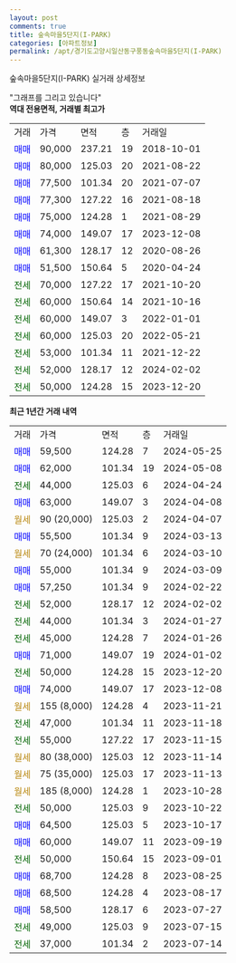 ```yaml
---
layout: post
comments: true
title: 숲속마을5단지(I-PARK)
categories: [아파트정보]
permalink: /apt/경기도고양시일산동구풍동숲속마을5단지(I-PARK)
---
```


숲속마을5단지(I-PARK) 실거래 상세정보

<script type="text/javascript">
  google.charts.load('current', {'packages':['line', 'corechart']});
  google.charts.setOnLoadCallback(drawChart);

  function drawChart() {
    var data = new google.visualization.DataTable();
    data.addColumn('date', '거래일');
    data.addColumn('number', "매매");
    data.addColumn('number', "전세");
    data.addColumn('number', "전매");

    data.addRows([[new Date(Date.parse("2024-05-25")), 59500, null, null], [new Date(Date.parse("2024-05-08")), 62000, null, null], [new Date(Date.parse("2024-04-24")), null, 44000, null], [new Date(Date.parse("2024-04-08")), 63000, null, null], [new Date(Date.parse("2024-04-07")), null, null, null], [new Date(Date.parse("2024-03-13")), 55500, null, null], [new Date(Date.parse("2024-03-10")), null, null, null], [new Date(Date.parse("2024-03-09")), 55000, null, null], [new Date(Date.parse("2024-02-22")), 57250, null, null], [new Date(Date.parse("2024-02-02")), null, 52000, null], [new Date(Date.parse("2024-01-27")), null, 44000, null], [new Date(Date.parse("2024-01-26")), null, 45000, null], [new Date(Date.parse("2024-01-02")), 71000, null, null], [new Date(Date.parse("2023-12-20")), null, 50000, null], [new Date(Date.parse("2023-12-08")), 74000, null, null], [new Date(Date.parse("2023-11-21")), null, null, null], [new Date(Date.parse("2023-11-18")), null, 47000, null], [new Date(Date.parse("2023-11-15")), null, 55000, null], [new Date(Date.parse("2023-11-14")), null, null, null], [new Date(Date.parse("2023-11-13")), null, null, null], [new Date(Date.parse("2023-10-28")), null, null, null], [new Date(Date.parse("2023-10-22")), null, 50000, null], [new Date(Date.parse("2023-10-17")), 64500, null, null], [new Date(Date.parse("2023-09-19")), 60000, null, null], [new Date(Date.parse("2023-09-01")), null, 50000, null], [new Date(Date.parse("2023-08-25")), 68700, null, null], [new Date(Date.parse("2023-08-17")), 68500, null, null], [new Date(Date.parse("2023-07-27")), 58500, null, null], [new Date(Date.parse("2023-07-15")), null, 49000, null], [new Date(Date.parse("2023-07-14")), null, 37000, null]]);

    var options = {
      hAxis: {
        format: 'yyyy/MM/dd'
      },    
      lineWidth: 0,
      pointsVisible: true,    
      title: '최근 1년간 유형별 실거래가 분포',
      legend: { position: 'bottom' }
    };

    var formatter = new google.visualization.NumberFormat({pattern:'###,###'} );
    formatter.format(data, 1);
    formatter.format(data, 2);
    
    setTimeout(function() {
        var chart = new google.visualization.LineChart(document.getElementById('columnchart_material'));
        chart.draw(data, (options));
        document.getElementById('loading').style.display = 'none';
    }, 200);
  }
</script>


<div id="loading" style="z-index:20; display: block; margin-left: 0px">"그래프를 그리고 있습니다"</div>
<div id="columnchart_material" style="width: 95%; margin-left: 0px; display: block"></div>
<!-- contents start -->
<b>역대 전용면적, 거래별 최고가</b>
<table class="sortable">
    <tr>
      <td>거래</td>
      <td>가격</td>
      <td>면적</td>
      <td>층</td>
      <td>거래일</td>
    </tr>
        <tr>
          <td><a style="color: blue">매매</a></td>
          <td>90,000</td>
          <td>237.21</td>
          <td>19</td>
          <td>2018-10-01</td>
        </tr>            <tr>
          <td><a style="color: blue">매매</a></td>
          <td>80,000</td>
          <td>125.03</td>
          <td>20</td>
          <td>2021-08-22</td>
        </tr>            <tr>
          <td><a style="color: blue">매매</a></td>
          <td>77,500</td>
          <td>101.34</td>
          <td>20</td>
          <td>2021-07-07</td>
        </tr>            <tr>
          <td><a style="color: blue">매매</a></td>
          <td>77,300</td>
          <td>127.22</td>
          <td>16</td>
          <td>2021-08-18</td>
        </tr>            <tr>
          <td><a style="color: blue">매매</a></td>
          <td>75,000</td>
          <td>124.28</td>
          <td>1</td>
          <td>2021-08-29</td>
        </tr>            <tr>
          <td><a style="color: blue">매매</a></td>
          <td>74,000</td>
          <td>149.07</td>
          <td>17</td>
          <td>2023-12-08</td>
        </tr>            <tr>
          <td><a style="color: blue">매매</a></td>
          <td>61,300</td>
          <td>128.17</td>
          <td>12</td>
          <td>2020-08-26</td>
        </tr>            <tr>
          <td><a style="color: blue">매매</a></td>
          <td>51,500</td>
          <td>150.64</td>
          <td>5</td>
          <td>2020-04-24</td>
        </tr>        
        <tr>
              <td><a style="color: darkgreen">전세</a></td>
              <td>70,000</td>
              <td>127.22</td>
              <td>17</td>
              <td>2021-10-20</td>
            </tr>            <tr>
              <td><a style="color: darkgreen">전세</a></td>
              <td>60,000</td>
              <td>150.64</td>
              <td>14</td>
              <td>2021-10-16</td>
            </tr>            <tr>
              <td><a style="color: darkgreen">전세</a></td>
              <td>60,000</td>
              <td>149.07</td>
              <td>3</td>
              <td>2022-01-01</td>
            </tr>            <tr>
              <td><a style="color: darkgreen">전세</a></td>
              <td>60,000</td>
              <td>125.03</td>
              <td>20</td>
              <td>2022-05-21</td>
            </tr>            <tr>
              <td><a style="color: darkgreen">전세</a></td>
              <td>53,000</td>
              <td>101.34</td>
              <td>11</td>
              <td>2021-12-22</td>
            </tr>            <tr>
              <td><a style="color: darkgreen">전세</a></td>
              <td>52,000</td>
              <td>128.17</td>
              <td>12</td>
              <td>2024-02-02</td>
            </tr>            <tr>
              <td><a style="color: darkgreen">전세</a></td>
              <td>50,000</td>
              <td>124.28</td>
              <td>15</td>
              <td>2023-12-20</td>
            </tr>        
    
</table>

<b>최근 1년간 거래 내역</b>

<table class="sortable">
    <tr>
      <td>거래</td>
      <td>가격</td>
      <td>면적</td>
      <td>층</td>
      <td>거래일</td>
    </tr>
    <tr>
      <td><a style="color: blue">매매</a></td>
      <td>59,500</td>
      <td>124.28</td>
      <td>7</td>
      <td>2024-05-25</td>
    </tr>          <tr>
      <td><a style="color: blue">매매</a></td>
      <td>62,000</td>
      <td>101.34</td>
      <td>19</td>
      <td>2024-05-08</td>
    </tr>          <tr>
      <td><a style="color: darkgreen">전세</a></td>
      <td>44,000</td>
      <td>125.03</td>
      <td>6</td>
      <td>2024-04-24</td>
    </tr>          <tr>
      <td><a style="color: blue">매매</a></td>
      <td>63,000</td>
      <td>149.07</td>
      <td>3</td>
      <td>2024-04-08</td>
    </tr>          <tr>
      <td><a style="color: darkgoldenrod">월세</a></td>
      <td>90 (20,000)</td>
      <td>125.03</td>
      <td>2</td>
      <td>2024-04-07</td>
    </tr>          <tr>
      <td><a style="color: blue">매매</a></td>
      <td>55,500</td>
      <td>101.34</td>
      <td>9</td>
      <td>2024-03-13</td>
    </tr>          <tr>
      <td><a style="color: darkgoldenrod">월세</a></td>
      <td>70 (24,000)</td>
      <td>101.34</td>
      <td>6</td>
      <td>2024-03-10</td>
    </tr>          <tr>
      <td><a style="color: blue">매매</a></td>
      <td>55,000</td>
      <td>101.34</td>
      <td>9</td>
      <td>2024-03-09</td>
    </tr>          <tr>
      <td><a style="color: blue">매매</a></td>
      <td>57,250</td>
      <td>101.34</td>
      <td>9</td>
      <td>2024-02-22</td>
    </tr>          <tr>
      <td><a style="color: darkgreen">전세</a></td>
      <td>52,000</td>
      <td>128.17</td>
      <td>12</td>
      <td>2024-02-02</td>
    </tr>          <tr>
      <td><a style="color: darkgreen">전세</a></td>
      <td>44,000</td>
      <td>101.34</td>
      <td>3</td>
      <td>2024-01-27</td>
    </tr>          <tr>
      <td><a style="color: darkgreen">전세</a></td>
      <td>45,000</td>
      <td>124.28</td>
      <td>7</td>
      <td>2024-01-26</td>
    </tr>          <tr>
      <td><a style="color: blue">매매</a></td>
      <td>71,000</td>
      <td>149.07</td>
      <td>19</td>
      <td>2024-01-02</td>
    </tr>          <tr>
      <td><a style="color: darkgreen">전세</a></td>
      <td>50,000</td>
      <td>124.28</td>
      <td>15</td>
      <td>2023-12-20</td>
    </tr>          <tr>
      <td><a style="color: blue">매매</a></td>
      <td>74,000</td>
      <td>149.07</td>
      <td>17</td>
      <td>2023-12-08</td>
    </tr>          <tr>
      <td><a style="color: darkgoldenrod">월세</a></td>
      <td>155 (8,000)</td>
      <td>124.28</td>
      <td>4</td>
      <td>2023-11-21</td>
    </tr>          <tr>
      <td><a style="color: darkgreen">전세</a></td>
      <td>47,000</td>
      <td>101.34</td>
      <td>11</td>
      <td>2023-11-18</td>
    </tr>          <tr>
      <td><a style="color: darkgreen">전세</a></td>
      <td>55,000</td>
      <td>127.22</td>
      <td>17</td>
      <td>2023-11-15</td>
    </tr>          <tr>
      <td><a style="color: darkgoldenrod">월세</a></td>
      <td>80 (38,000)</td>
      <td>125.03</td>
      <td>12</td>
      <td>2023-11-14</td>
    </tr>          <tr>
      <td><a style="color: darkgoldenrod">월세</a></td>
      <td>75 (35,000)</td>
      <td>125.03</td>
      <td>17</td>
      <td>2023-11-13</td>
    </tr>          <tr>
      <td><a style="color: darkgoldenrod">월세</a></td>
      <td>185 (8,000)</td>
      <td>124.28</td>
      <td>1</td>
      <td>2023-10-28</td>
    </tr>          <tr>
      <td><a style="color: darkgreen">전세</a></td>
      <td>50,000</td>
      <td>125.03</td>
      <td>9</td>
      <td>2023-10-22</td>
    </tr>          <tr>
      <td><a style="color: blue">매매</a></td>
      <td>64,500</td>
      <td>125.03</td>
      <td>5</td>
      <td>2023-10-17</td>
    </tr>          <tr>
      <td><a style="color: blue">매매</a></td>
      <td>60,000</td>
      <td>149.07</td>
      <td>11</td>
      <td>2023-09-19</td>
    </tr>          <tr>
      <td><a style="color: darkgreen">전세</a></td>
      <td>50,000</td>
      <td>150.64</td>
      <td>15</td>
      <td>2023-09-01</td>
    </tr>          <tr>
      <td><a style="color: blue">매매</a></td>
      <td>68,700</td>
      <td>124.28</td>
      <td>8</td>
      <td>2023-08-25</td>
    </tr>          <tr>
      <td><a style="color: blue">매매</a></td>
      <td>68,500</td>
      <td>124.28</td>
      <td>4</td>
      <td>2023-08-17</td>
    </tr>          <tr>
      <td><a style="color: blue">매매</a></td>
      <td>58,500</td>
      <td>128.17</td>
      <td>6</td>
      <td>2023-07-27</td>
    </tr>          <tr>
      <td><a style="color: darkgreen">전세</a></td>
      <td>49,000</td>
      <td>125.03</td>
      <td>9</td>
      <td>2023-07-15</td>
    </tr>          <tr>
      <td><a style="color: darkgreen">전세</a></td>
      <td>37,000</td>
      <td>101.34</td>
      <td>2</td>
      <td>2023-07-14</td>
    </tr>      </table>
<!-- contents end -->    

